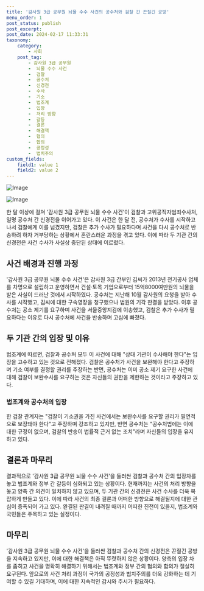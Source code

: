 ```yaml
---
title: '감사원 3급 공무원 뇌물 수수 사건의 공수처와 검찰 간 끈질긴 공방'
menu_order: 1
post_status: publish
post_excerpt: 
post_date: 2024-02-17 11:33:31
taxonomy:
    category:
        - 사회
    post_tag:
        - 감사원 3급 공무원
        -  뇌물 수수 사건
        -  검찰
        -  공수처
        -  신경전
        -  수사
        -  기소
        -  법조계
        -  입장
        -  처리 방향
        -  갈등
        -  결론
        -  해결책
        -  협의
        -  합의
        -  공정성
        -  법치주의
custom_fields:
    field1: value 1
    field2: value 2
---
```


![Image](https://imgnews.pstatic.net/image/023/2024/02/11/0003816122_001_20240211155901050.jpg?type=w647)

![Image](https://imgnews.pstatic.net/image/023/2024/02/11/0003816122_002_20240211155901080.jpg?type=w647)

한 달 이상에 걸쳐 '감사원 3급 공무원 뇌물 수수 사건'이 검찰과 고위공직자범죄수사처, 일명 공수처 간 신경전을 이어가고 있다. 이 사건은 한 달 전, 공수처가 수사를 시작하고 나서 검찰에게 이를 넘겼지만, 검찰은 추가 수사가 필요하다며 사건을 다시 공수처로 반송하려 하자 거부당하는 상황에서 혼란스러운 과정을 겪고 있다. 이에 따라 두 기관 간의 신경전은 사건 수사가 사실상 중단된 상태에 이르렀다.
## 사건 배경과 진행 과정
'감사원 3급 공무원 뇌물 수수 사건'은 감사원 3급 간부인 김씨가 2013년 전기공사 업체를 차명으로 설립하고 운영하면서 건설·토목 기업으로부터 15억8000여만원의 뇌물을 받은 사실이 드러난 것에서 시작하였다. 공수처는 지난해 10월 감사원의 요청을 받아 수사를 시작했고, 김씨에 대한 구속영장을 청구했으나 법원의 기각 판결을 받았다. 이후 공수처는 공소 제기를 요구하며 사건을 서울중앙지검에 이송했고, 검찰은 추가 수사가 필요하다는 이유로 다시 공수처에 사건을 반송하며 고심에 빠졌다.
## 두 기관 간의 입장 및 이유
법조계에 따르면, 검찰과 공수처 모두 이 사건에 대해 "상대 기관이 수사해야 한다"는 입장을 고수하고 있는 것으로 전해졌다. 검찰은 공수처가 사건을 보완해야 한다고 주장하며 기소 여부를 결정할 권리를 주장하는 반면, 공수처는 이미 공소 제기 요구한 사건에 대해 검찰이 보완수사를 요구하는 것은 자신들의 권한을 제한하는 것이라고 주장하고 있다.
### 법조계와 공수처의 입장
한 검찰 관계자는 "검찰이 기소권을 가진 사건에서는 보완수사를 요구할 권리가 필연적으로 보장돼야 한다"고 주장하며 강조하고 있지만, 반면 공수처는 "공수처법에는 이에 대한 규정이 없으며, 검찰의 반송이 법률적 근거 없는 조치"라며 자신들의 입장을 유지하고 있다.
## 결론과 마무리
결과적으로 '감사원 3급 공무원 뇌물 수수 사건'을 둘러싼 검찰과 공수처 간의 입장차를 놓고 법조계와 정부 간 갈등이 심화되고 있는 상황이다. 현재까지는 사건의 처리 방향을 놓고 양측 간 의견이 일치하지 않고 있으며, 두 기관 간의 신경전은 사건 수사를 더욱 복잡하게 만들고 있다. 이에 따라 사건의 최종 결론과 어떠한 방향으로 해결될지에 대한 관심이 증폭되어 가고 있다. 완결된 판결이 내려질 때까지 어떠한 진전이 있을지, 법조계와 국민들은 주목하고 있는 실정이다.
## 마무리
'감사원 3급 공무원 뇌물 수수 사건'을 둘러싼 검찰과 공수처 간의 신경전은 끈질긴 공방을 지속하고 있지만, 이에 대한 해결책은 아직 뚜렷하지 않은 상황이다. 양측의 입장 차를 좁히고 사건을 명확히 해결하기 위해서는 법조계와 정부 간의 협의와 합의가 절실히 요구된다. 앞으로의 사건 처리 과정이 국가의 공정성과 법치주의를 더욱 강화하는 데 기여할 수 있길 기대하며, 이에 대한 지속적인 감시와 주시가 필요하다.
